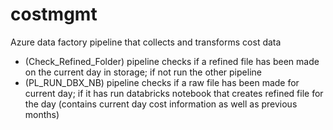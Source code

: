 # costmgmt
Azure data factory pipeline that collects and transforms cost data 
- (Check_Refined_Folder) pipeline checks if a refined file has been made on the current day in storage; if not run the other pipeline
- (PL_RUN_DBX_NB) pipeline checks if a raw file has been made for current day; if it has run databricks notebook that creates refined file for the day (contains current day cost information as well as previous months)
